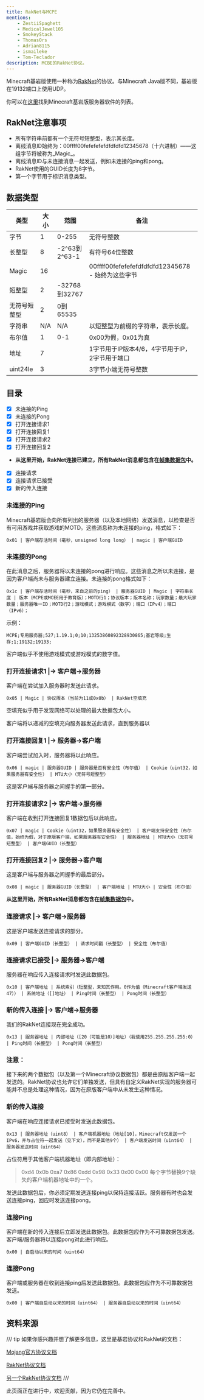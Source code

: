 ```yaml
---
title: RakNet与MCPE
mentions:
    - ZestiiSpaghett
    - MedicalJewel105
    - SmokeyStack
    - ThomasOrs
    - Adrian8115
    - ismaileke
    - Tom-Teclador
description: MCBE的RakNet协议。
---
```


Minecraft基岩版使用一种称为[RakNet](http://www.jenkinssoftware.com/)的协议。与Minecraft Java版不同，基岩版在19132端口上使用UDP。

你可以在[这里](../servers/server-software.md#active-software)找到Minecraft基岩版服务器软件的列表。

## RakNet注意事项

- 所有字符串前都有一个无符号短整型，表示其长度。
- 离线消息ID始终为：00ffff00fefefefefdfdfdfd12345678（十六进制）——这组字节将被称为_Magic_。
- 离线消息ID与未连接消息一起发送，例如未连接的ping和pong。
- RakNet使用的GUID长度为8字节。
- 第一个字节用于标识消息类型。

## 数据类型

| 类型           | 大小 | 范围           | 备注                                                          |
| -------------- | ---- | --------------- | -------------------------------------------------------------- |
| 字节           | 1    | 0-255           | 无符号整数                                                    |
| 长整型         | 8    | -2^63到2^63-1  | 有符号64位整数                                              |
| Magic          | 16   |                 | 00ffff00fefefefefdfdfdfd12345678 - 始终为这些字节          |
| 短整型         | 2    | -32768到32767  |                                                                |
| 无符号短整型   | 2    | 0到65535       |                                                                |
| 字符串         | N/A  | N/A             | 以短整型为前缀的字符串，表示长度。                             |
| 布尔值         | 1    | 0-1             | 0x00为假，0x01为真                                           |
| 地址           | 7    |                 | 1字节用于IP版本4/6，4字节用于IP，2字节用于端口             |
| uint24le       | 3    |                 | 3字节小端无符号整数                                          |

## 目录

-   [x] 未连接的Ping
-   [x] 未连接的Pong
-   [x] 打开连接请求1
-   [x] 打开连接回复1
-   [x] 打开连接请求2
-   [x] 打开连接回复2
-   **从这里开始，RakNet连接已建立，所有RakNet消息都包含在[帧集数据包](https://wiki.vg/Raknet_Protocol#Frame_Set_Packet)中。**
-   [x] 连接请求
-   [x] 连接请求已接受
-   [x] 新的传入连接

### 未连接的Ping

Minecraft基岩版会向所有列出的服务器（以及本地网络）发送消息，以检查是否有可用游戏并获取游戏的MOTD。这些消息称为未连接的ping，格式如下：

`0x01 | 客户端存活时间（毫秒，unsigned long long） | magic | 客户端GUID`

### 未连接的Pong

在此消息之后，服务器将以未连接的pong进行响应。这些消息之所以未连接，是因为客户端尚未与服务器建立连接。未连接的pong格式如下：

`0x1c | 客户端存活时间（毫秒，来自之前的ping） | 服务器GUID | Magic | 字符串长度 | 版本（MCPE或MCEE用于教育版）；MOTD行1；协议版本；版本名称；玩家数量；最大玩家数量；服务器唯一ID；MOTD行2；游戏模式；游戏模式（数字）；端口（IPv4）；端口（IPv6）；`

示例：

`MCPE;专用服务器;527;1.19.1;0;10;13253860892328930865;基岩等级;生存;1;19132;19133;`

客户端似乎不使用游戏模式或游戏模式的数字值。

### 打开连接请求1 |→ 客户端→服务器

客户端在尝试加入服务器时发送此请求。

`0x05 | Magic | 协议版本（当前为11或0x0b） | RakNet空填充`

空填充似乎用于发现网络可以处理的最大数据包大小。

客户端将以递减的空填充向服务器发送此请求，直到服务器以

### 打开连接回复1 |→ 服务器→客户端

客户端尝试加入时，服务器将以此响应。

`0x06 | magic | 服务器GUID | 服务器是否有安全性（布尔值） | Cookie（uint32，如果服务器有安全性） | MTU大小（无符号短整型）`

这是客户端与服务器之间握手的第一部分。

### 打开连接请求2 |→ 客户端→服务器

客户端在收到打开连接回复1数据包后以此响应。

`0x07 | magic | Cookie（uint32，如果服务器有安全性） | 客户端支持安全性（布尔值，始终为假，对于原版客户端，如果服务器有安全性） | 服务器地址 | MTU大小（无符号短整型） | 客户端GUID（长整型）`

### 打开连接回复2 |→ 服务器→客户端

这是客户端与服务器之间握手的最后部分。

`0x08 | magic | 服务器GUID（长整型） | 客户端地址 | MTU大小 | 安全性（布尔值）`

**从这里开始，所有RakNet消息都包含在[帧集数据包](https://wiki.vg/Raknet_Protocol#Frame_Set_Packet)中。**

### 连接请求 |→ 客户端→服务器

这是客户端发送连接请求的部分。

`0x09 | 客户端GUID（长整型） | 请求时间戳（长整型） | 安全性（布尔值）`

### 连接请求已接受 |→ 服务器→客户端

服务器在响应传入连接请求时发送此数据包。

`0x10 | 客户端地址 | 系统索引（短整型，未知其作用。0作为值（Minecraft客户端发送47）） | 系统地址（[]地址） | Ping时间（长整型） | Pong时间（长整型）`

### 新的传入连接 |→ 客户端→服务器

我们的RakNet连接现在完全成功。

`0x13 | 服务器地址 | 内部地址（[20（可能是10）]地址）（我使用255.255.255.255:0） | Ping时间（长整型） | Pong时间（长整型）`

### 注意：

接下来的两个数据包（以及第一个Minecraft协议数据包）都是由原版客户端一起发送的。RakNet协议也允许它们单独发送，但具有自定义RakNet实现的服务器可能并不总是处理这种情况，因为在原版客户端中从未发生这种情况。

### 新的传入连接

客户端在响应连接请求已接受时发送此数据包。

`0x13 | 服务器地址（uint8） | 客户端机器地址（地址[10]，Minecraft仅发送一个IPv6，并与占位符一起发送（见下文），而不是其他9个） | 客户端发送时间（uint64） | 服务器发送时间（uint64）`

占位符用于其他客户端机器地址（即内部地址）：

> 0xd4 0x0b 0xa7 0x86 0xdd 0x98 0x33 0x00 0x00
> 每个字节替换9个缺失的客户端机器地址中的一个。

发送此数据包后，你必须定期发送连接ping以保持连接活跃。服务器有时也会发送连接ping，回应时发送连接pong。

### 连接Ping

客户端在新的传入连接后立即发送此数据包。此数据包应作为不可靠数据包发送。客户端/服务器将以连接pong对此进行响应。

`0x00 | 自启动以来的时间（uint64）`

### 连接Pong

客户端或服务器在收到连接ping后发送此数据包。此数据包应作为不可靠数据包发送。

`0x00 | 客户端自启动以来的时间（uint64） | 服务器自启动以来的时间（uint64）`

## 资料来源

/// tip
如果你感兴趣并想了解更多信息，这里是基岩协议和RakNet的文档：

[Mojang官方协议文档](https://github.com/Mojang/bedrock-protocol-docs)

[RakNet协议文档](https://wiki.vg/Raknet_Protocol)

[另一个RakNet协议文档](https://github.com/vp817/RakNetProtocolDoc)
///

此页面正在进行中，欢迎贡献，因为它仍在完善中。